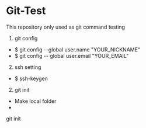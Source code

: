 # Git-Test
This repository only used as git command testing

1. git config
- $ git config --global user.name "YOUR_NICKNAME"
- $ git config -- global user.email "YOUR_EMAIL"

2. ssh setting
- $ ssh-keygen

2. git init
- Make local folder 
- 

git init
